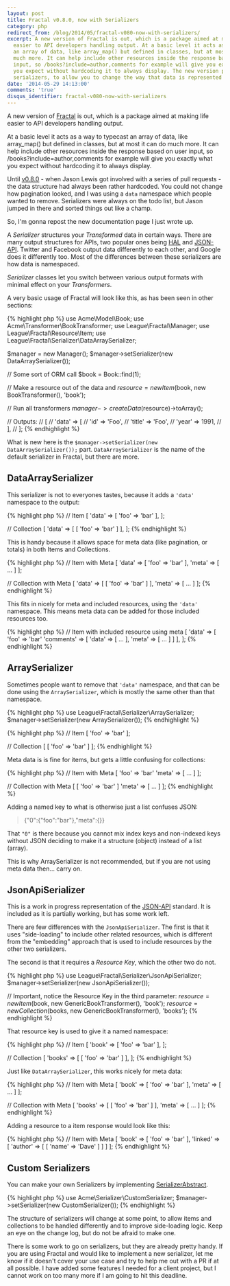 ```yaml
---
layout: post
title: Fractal v0.8.0, now with Serializers
category: php
redirect_from: /blog/2014/05/fractal-v080-now-with-serializers/
excerpt: A new version of Fractal is out, which is a package aimed at making life
  easier to API developers handling output. At a basic level it acts as a way to typecast
  an array of data, like array_map() but defined in classes, but at most it can do
  much more. It can help include other resources inside the response based on user
  input, so /books?include=author,comments for example will give you exactly what
  you expect without hardcoding it to always display. The new version provides some
  serializers, to allow you to change the way that data is represented as output.
date: '2014-05-29 14:13:00'
comments: 'true'
disqus_identifier: fractal-v080-now-with-serializers
---
```


A new version of [Fractal](http://fractal.thephpleague.com) is out, which is a package aimed at making life easier to API developers handling output.

At a basic level it acts as a way to typecast an array of data, like array_map() but defined in classes, but at most it can do much more. It can help include other resources inside the response based on user input, so /books?include=author,comments for example will give you exactly what you expect without hardcoding it to always display.

Until [v0.8.0](https://github.com/thephpleague/fractal/releases/tag/0.8.0) - when Jason Lewis got involved with a series of pull requests - the data structure had always been rather hardcoded. You could not change how pagination looked, and I was using a `data` namespace which people wanted to remove. Serializers were always on the todo list, but Jason jumped in there and sorted things out like a champ.

So, I'm gonna repost the new documentation page I just wrote up.

A <em>Serializer</em> structures your <em>Transformed</em> data in certain ways. There are many output
structures for APIs, two popular ones being [HAL] and [JSON-API]. Twitter and Facebook output data
differently to each other, and Google does it differently too. Most of the differences between these
serializers are how data is namespaced.

<em>Serializer</em> classes let you switch between various output formats with minimal effect on your <em>Transformers</em>.

[HAL]: http://stateless.co/hal_specification.html
[JSON-API]: http://jsonapi.org/

A very basic usage of Fractal will look like this, as has been seen in other sections:

{% highlight php %}
use Acme\Model\Book;
use Acme\Transformer\BookTransformer;
use League\Fractal\Manager;
use League\Fractal\Resource\Item;
use League\Fractal\Serializer\DataArraySerializer;

$manager = new Manager();
$manager->setSerializer(new DataArraySerializer());

// Some sort of ORM call
$book = Book::find(1);

// Make a resource out of the data and 
$resource = new Item($book, new BookTransformer(), 'book');

// Run all transformers
$manager->createData($resource)->toArray();

// Outputs:
// [
//     'data' => [
//         'id' => 'Foo',
//         'title' => 'Foo',
//         'year' => 1991,
//     ],
// ];
{% endhighlight %}

What is new here is the `$manager->setSerializer(new DataArraySerializer());` part. 
`DataArraySerializer` is the name of the default serializer in Fractal, but there are more.

## DataArraySerializer

This serializer is not to everyones tastes, because it adds a `'data'` namespace to the output:

{% highlight php %}
// Item
[
    'data' => [
        'foo' => 'bar'
    ],
];

// Collection
[
    'data' => [
        [
            'foo' => 'bar'
        ]
    ],
];
{% endhighlight %}

This is handy because it allows space for meta data (like pagination, or totals) in both Items and Collections. 

{% highlight php %}
// Item with Meta
[
    'data' => [
        'foo' => 'bar'
    ],
    'meta' => [
        ...
    ]
];

// Collection with Meta
[
    'data' => [
        [
            'foo' => 'bar'
        ]
    ],
    'meta' => [
        ...
    ]
];
{% endhighlight %}

This fits in nicely for meta and included resources, using the `'data'` namespace. This means meta data can be added for those included resources too.

{% highlight php %}
// Item with included resource using meta
[
    'data' => [
        'foo' => 'bar'
        'comments' => [
            'data' => [
                ...
            ],
            'meta' => [
                ...
            ]
        ]
    ],
];
{% endhighlight %}


## ArraySerializer

Sometimes people want to remove that `'data'` namespace, and that can be done using the `ArraySerializer`,
which is mostly the same other than that namespace.

{% highlight php %}
use League\Fractal\Serializer\ArraySerializer;
$manager->setSerializer(new ArraySerializer());
{% endhighlight %}

{% highlight php %}
// Item
[
    'foo' => 'bar'
];

// Collection
[
    [
        'foo' => 'bar'
    ]
];
{% endhighlight %}

Meta data is is fine for items, but gets a little confusing for collections:

{% highlight php %}
// Item with Meta
[
    'foo' => 'bar'
    'meta' => [
        ...
    ]
];

// Collection with Meta
[
    [
        'foo' => 'bar'
    ]
    'meta' => [
        ...
    ]
];
{% endhighlight %}

Adding a named key to what is otherwise just a list confuses JSON:

> {"0":{"foo":"bar"},"meta":{}}

That `"0"` is there because you cannot mix index keys and non-indexed keys without JSON deciding to make
it a structure (object) instead of a list (array).

This is why ArraySerializer is not recommended, but if you are not using meta data then... carry on.


## JsonApiSerializer

This is a work in progress representation of the [JSON-API] standard. It is included as it is partially working, but has some work left. 

There are few differences with the `JsonApiSerializer`. The first is that it uses "side-loading" to include
other related resources, which is different from the "embedding" approach that is used to include resources
by the other two serializers.

The second is that it requires a _Resource Key_, which the other two do not. 

{% highlight php %}
use League\Fractal\Serializer\JsonApiSerializer;
$manager->setSerializer(new JsonApiSerializer());

// Important, notice the Resource Key in the third parameter:
$resource = new Item($book, new GenericBookTransformer(), 'book');
$resource = new Collection($books, new GenericBookTransformer(), 'books');
{% endhighlight %}

That resource key is used to give it a named namespace:

{% highlight php %}
// Item
[
    'book' => [
        'foo' => 'bar'
    ],
];

// Collection
[
    'books' => [
        [
            'foo' => 'bar'
        ]
    ],
];
{% endhighlight %}

Just like `DataArraySerializer`, this works nicely for meta data:

{% highlight php %}
// Item with Meta
[
    'book' => [
        'foo' => 'bar'
    ],
    'meta' => [
        ...
    ]
];

// Collection with Meta
[
    'books' => [
        [
            'foo' => 'bar'
        ]
    ],
    'meta' => [
        ...
    ]
];
{% endhighlight %}

Adding a resource to a item response would look like this:

{% highlight php %}
// Item with Meta
[
    'book' => [
        'foo' => 'bar'
    ],
    'linked' => [
        'author' => [
            [
                'name' => 'Dave'
            ]
        ]
    ]
];
{% endhighlight %}

## Custom Serializers

You can make your own Serializers by implementing [SerializerAbstract]. 

{% highlight php %}
use Acme\Serializer\CustomSerializer;
$manager->setSerializer(new CustomSerializer());
{% endhighlight %}

The structure of serializers will change at some point, to allow items and collections to be handled differently
and to improve side-loading logic. Keep an eye on the change log, but do not be afraid to make one.

[SerializerAbstract]: https://github.com/thephpleague/fractal/blob/master/src/Serializer/SerializerAbstract.php

There is some work to go on serializers, but they are already pretty handy. If you are using Fractal and would like to implement a new serializer, let me know if it doesn't cover your use case and try to help me out with a PR if at all possible. I have added some features I needed for a client project, but I cannot work on too many more if I am going to hit this deadline.